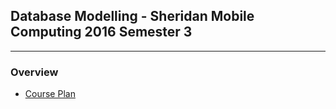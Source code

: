 ## Database Modelling - Sheridan Mobile Computing 2016 Semester 3

---

### Overview
- [Course Plan](./overview/course_plan.pdf)


